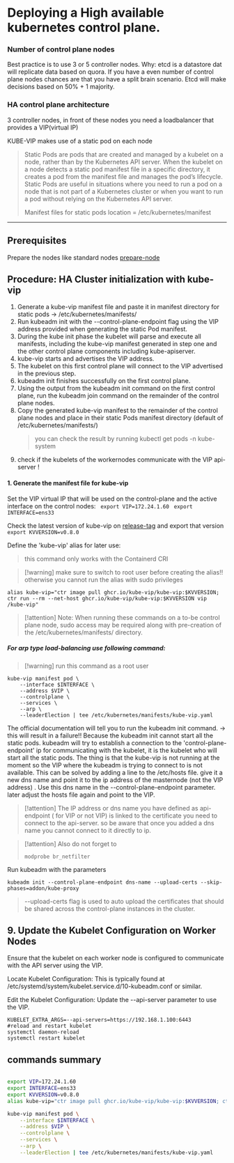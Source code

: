 # Deploying a High available kubernetes control plane.



### Number of control plane nodes
Best practice is to use 3 or 5 controller nodes.
Why: etcd is a datastore dat will replicate data based on quora. If you have a even number of control plane nodes chances are that you have a split brain scenario. Etcd will make decisions based on 50% + 1 majority. 

### HA control plane architecture

3 controller nodes, in front of these nodes you need a loadbalancer that provides a VIP(virtual IP)

KUBE-VIP makes use of a static pod on each node
> Static Pods are pods that are created and managed by a kubelet on a node, rather than by the Kubernetes API server.
> When the kubelet on a node detects a static pod manifest file in a specific directory,
> it creates a pod from the manifest file and manages the pod’s lifecycle.
> Static Pods are useful in situations where you need to run a pod on a node that is not part of a
> Kubernetes cluster or when you want to run a pod without relying on the Kubernetes API server.
>
> Manifest files for static pods location = /etc/kubernetes/manifest
------
## Prerequisites
Prepare the nodes like standard nodes
[prepare-node](Prepare_node_for_kubernets.md)

## Procedure: HA Cluster initialization with kube-vip

1. Generate a kube-vip manifest file and paste it in manifest directory for static pods -> /etc/kubernetes/manifests/
2. Run kubeadm init with the --control-plane-endpoint flag using the VIP address provided when generating the static Pod manifest.
3. During the kube init phase the kubelet will parse and execute all manifests, including the kube-vip manifest generated in step one and the other control plane components including kube-apiserver.
4. kube-vip starts and advertises the VIP address.
5. The kubelet on this first control plane will connect to the VIP advertised in the previous step.
6. kubeadm init finishes successfully on the first control plane.
7. Using the output from the kubeadm init command on the first control plane, run the kubeadm join command on the remainder of the control plane nodes.
8. Copy the generated kube-vip manifest to the remainder of the control plane nodes and place in their static Pods manifest directory (default of /etc/kubernetes/manifests/)
	>you can check the result by running kubectl get pods -n kube-system
9. check if the kubelets of the workernodes communicate with the VIP api-server !

#### 1. Generate the manifest file for kube-vip
Set the VIP virtual IP that will be used on the control-plane and the active interface on the control nodes:
` export VIP=172.24.1.60`
` export INTERFACE=ens33`

Check the latest version of kube-vip on [release-tag](https://github.com/kube-vip/kube-vip/releases)
and export that version
`export KVVERSION=v0.8.0`

Define the 'kube-vip' alias for later use:
>this command only works with the Containerd CRI

>[!warning] make sure to switch to root user before creating the alias!! otherwise you cannot run the alias with sudo privileges
```
alias kube-vip="ctr image pull ghcr.io/kube-vip/kube-vip:$KVVERSION; ctr run --rm --net-host ghcr.io/kube-vip/kube-vip:$KVVERSION vip /kube-vip"
```

>[!attention] Note: When running these commands on a to-be control plane node, sudo access may be required along with pre-creation of the /etc/kubernetes/manifests/ directory.


##### For arp type load-balancing use following command:
>[!warning] run this command as a root user
```
kube-vip manifest pod \
    --interface $INTERFACE \
    --address $VIP \
    --controlplane \
    --services \
    --arp \
    --leaderElection | tee /etc/kubernetes/manifests/kube-vip.yaml
```

The official documentation will tell you to run the kubeadm init command. -> this will result in a failure!! Because the kubeadm init cannot start all the static pods. kubeadm will try to establish a connection to the 'control-plane-endpoint' ip for communicating with the kubelet, it is the kubelet who will start all the static pods. The thing is that the kube-vip is not running at the moment so the VIP where the kubeadm is trying to connect to is not available. 
This can be solved by adding a line to the /etc/hosts file.  give it a new dns name and point it to the ip address of the masternode (not the VIP address) . Use this dns name in the --control-plane-endpoint parameter. later adjust the hosts file again and point to the VIP.



>[!attention] The IP address or dns name you have defined as api-endpoint ( for VIP or not VIP) is linked to the certificate you need to connect to the api-server. so be aware that once you added a dns name you cannot connect to it directly to ip.

>[!attention] Also do not forget to
>```
>modprobe br_netfilter
>```



Run kubeadm with the parameters
```
kubeadm init --control-plane-endpoint dns-name --upload-certs --skip-phases=addon/kube-proxy
```
  > --upload-certs flag is used to auto upload the certificates that should be shared across the control-plane instances in the cluster.


## 9. Update the Kubelet Configuration on Worker Nodes
Ensure that the kubelet on each worker node is configured to communicate with the API server using the VIP.

Locate Kubelet Configuration:
This is typically found at /etc/systemd/system/kubelet.service.d/10-kubeadm.conf or similar.

Edit the Kubelet Configuration:
Update the --api-server parameter to use the VIP.
```
KUBELET_EXTRA_ARGS=--api-servers=https://192.168.1.100:6443
#reload and restart kubelet
systemctl daemon-reload
systemctl restart kubelet

```






## commands summary
```bash

export VIP=172.24.1.60
export INTERFACE=ens33
export KVVERSION=v0.8.0
alias kube-vip="ctr image pull ghcr.io/kube-vip/kube-vip:$KVVERSION; ctr run --rm --net-host ghcr.io/kube-vip/kube-vip:$KVVERSION vip /kube-vip"

kube-vip manifest pod \
    --interface $INTERFACE \
    --address $VIP \
    --controlplane \
    --services \
    --arp \
    --leaderElection | tee /etc/kubernetes/manifests/kube-vip.yaml
```
